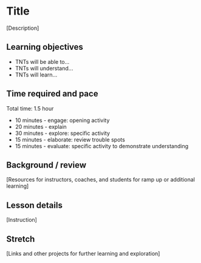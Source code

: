 # Title

[Description]

## Learning objectives

* TNTs will be able to...
* TNTs will understand...
* TNTs will learn...

## Time required and pace

Total time: 1.5 hour

* 10 minutes - engage: opening activity
* 20 minutes - explain
* 30 minutes - explore: specific activity
* 15 minutes - elaborate: review trouble spots
* 15 minutes - evaluate: specific activity to demonstrate understanding

## Background / review

[Resources for instructors, coaches, and students for ramp up or additional learning]

## Lesson details

[Instruction]

## Stretch

[Links and other projects for further learning and exploration]

